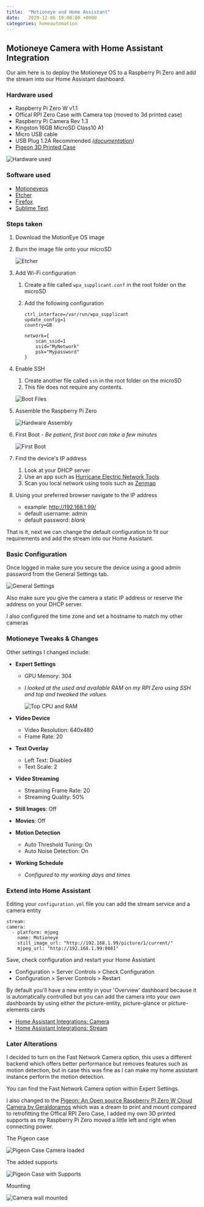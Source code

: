 ```yaml
---
title:  "Motioneye and Home Assistant"
date:   2020-12-06 10:00:00 +0000
categories: homeautomation
---
```


## Motioneye Camera with Home Assistant Integration

Our aim here is to deploy the Motioneye OS to a Raspberry Pi Zero and add the stream into our Home Assistant dashboard.

### Hardware used

* Raspberry Pi Zero W v1.1
* Offical RPI Zero Case with Camera top (moved to 3d printed case)
* Raspberry Pi Camera Rev 1.3
* Kingston 16GB MicroSD Class10 A1
* Micro USB cable
* USB Plug 1.2A Recommended *([documentation](https://www.raspberrypi.org/documentation/hardware/raspberrypi/power/README.md))*
* [Pigeon 3D Printed Case](https://www.thingiverse.com/thing:2230707)

![Hardware used](/assets/images/posts/hardware.jpg)

### Software used

* [Motioneyeos](https://github.com/ccrisan/motioneyeos/releases)
* [Etcher](https://www.balena.io/etcher/)
* [Firefox](https://www.mozilla.org/en-GB/firefox/new/)
* [Sublime Text](https://www.sublimetext.com/)

### Steps taken

1. Download the MotionEye OS image

2. Burn the image file onto your microSD

    ![Etcher](/assets/images/posts/etcher.png)

3. Add Wi-Fi configuration

    1. Create a file called `wpa_supplicant.conf` in the root folder on the microSD

    2. Add the following configuration

        ```
        ctrl_interface=/var/run/wpa_supplicant
        update_config=1
        country=GB
        
        network={
            scan_ssid=1
            ssid="MyNetwork"
            psk="Mypassword"
        }
        ```

4. Enable SSH

    1. Create another file called `ssh` in the root folder on the microSD
    2. This file does not require any contents.

    ![Boot Files](/assets/images/posts/boot_files.png)

5. Assemble the Raspberry Pi Zero

    ![Hardware Assembly](/assets/images/posts/hardware_assembly.jpg)

6. First Boot - *Be patient, first boot can take a few minutes*

    ![First Boot](/assets/images/posts/first_boot.jpg)

7. Find the device's IP address

    1. Look at your DHCP server
    2. Use an app such as [Hurricane Electric Network Tools](https://networktools.he.net/)
    3. Scan you local network using tools such as [Zenmap](https://nmap.org/zenmap/)

8. Using your preferred browser navigate to the IP address

    * example: <http://192.168.1.99/>
    * default username: admin
    * default password: *blank*

 That is it, next we can change the default configuration to fit our requirements and add the stream into our Home Assistant.

### Basic Configuration

Once logged in make sure you secure the device using a good admin password from the General Settings tab.

![General Settings](/assets/images/posts/meye_general.png)

Also make sure you give the camera a static IP address or reserve the address on your DHCP server.

I also configured the time zone and set a hostname to match my other cameras

### Motioneye Tweaks & Changes

Other settings I changed include:

* **Expert Settings**
  
  * GPU Memory: 304
  
  * *I looked at the used and available RAM on my RPI Zero using SSH and top and tweaked the values.*
  
    ![Top CPU and RAM](/assets/images/posts/meye_top.png)
  
* **Video Device**
  
  * Video Resolution: 640x480
  * Frame Rate: 20
  
* **Text Overlay**
  
  * Left Text: Disabled
  * Text Scale: 2
  
* **Video Streaming**

  * Streaming Frame Rate: 20
  * Streaming Quality: 50%

* **Still Images**: Off

* **Movies**: Off

* **Motion Detection**

  * Auto Threshold Tuning: On
  * Auto Noise Detection: On

* **Working Schedule**

  * *Configured to my working days and times*

### Extend into Home Assistant

Editing your `configuration.yml` file you can add the stream service and a camera entity

```
stream:
camera:
  - platform: mjpeg
    name: Motioneye
    still_image_url: "http://192.168.1.99/picture/1/current/"
    mjpeg_url: "http://192.168.1.99:8081"
```

Save, check configuration and restart your Home Assistant

* Configuration > Server Controls > Check Configuration
* Configuration > Server Controls > Restart

By default you'll have a new entity in your 'Overview' dashboard because it is automatically controlled but you can add the camera into your own dashboards by using either the picture-entity, picture-glance or picture-elements cards

* [Home Assistant Integrations: Camera](https://www.home-assistant.io/integrations/camera/)
* [Home Assistant Integrations: Stream](https://www.home-assistant.io/integrations/stream/)

### Later Alterations

I decided to turn on the Fast Network Camera option, this uses a different backend  which offers better performance but removes features such as motion detection, but in case this was fine as I can make my home assistant instance perform the motion detection.

You can find the Fast Network Camera option within Expert Settings.

I also changed to the [Pigeon: An Open source Raspberry PI Zero W Cloud Camera by Geraldoramos](https://www.thingiverse.com/thing:2230707) which was a dream to print and mount compared to retrofitting the Offical RPI Zero Case, I added my own 3D printed supports as my Raspberry Pi Zero moved a little left and right when connecting power.

The Pigeon case

![Pigeon Case Camera loaded](/assets/images/posts/meye_case_cam_loaded.jpg)

The added supports

![Pigeon Case with Supports](/assets/images/posts/meye_case_supports.jpg)

Mounting

![Camera wall mounted](/assets/images/posts/meye_wall_mounted.jpg)
